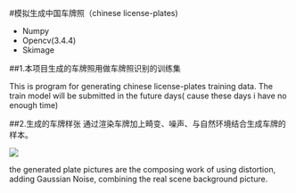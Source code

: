 #模拟生成中国车牌照（chinese license-plates)

 + Numpy
 + Opencv(3.4.4)
 + Skimage
 
 ##1.本项目生成的车牌照用做车牌照识别的训练集
 
 This is program for generating chinese license-plates training data.
 The train model will be submitted in the future days( cause these days i have no enough time)
 
##2.生成的车牌样张
通过渲染车牌加上畸变、噪声、与自然环境结合生成车牌的样本。

![](https://github.com/shenhongcai/license-plates-recognition/blob/master/plate_pictures/H_云R9521RQB_W.jpg)

the generated plate pictures are the  composing work of using distortion, adding Gaussian Noise, 
combining the real scene background picture.
 

 
